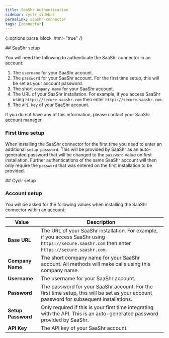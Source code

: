 ```yaml
---
title: SaaShr Authentication
sidebar: cyclr_sidebar
permalink: saashr-connector
tags: [connector]
---
```

{::options parse_block_html="true" /}
<section class="card">
<a name="saashr-setup"></a>


</section>
<section class="card">
## SaaShr setup

You will need the following to authenticate the SaaShr connector in an account:

1. The `username` for your SaaShr account.
2. The `password` for your SaaShr account. For the first time setup, this will be set as your account password.
3. The short `company name` for your SaaShr account.
4. The URL of your SaaShr installation. For example, if you access SaaShr using `https://secure.saashr.com` then enter `https://secure.saashr.com`.
5. The `API key` of your SaaShr account.

If you do not have any of this information, please contact your SaaShr account manager.

<a name="first-time-setup"></a>

### First time setup

When installing the SaaShr connector for the first time you need to enter an additional `setup password`. This will be provided by SaaShr as an auto-generated password that will be changed to the `password` value on first installation. Further authentications of the same SaaShr account will then only require the `password` that was entered on the first installation to be provided.

<a name="cyclr-setup"></a>


</section>
<section class="card">
## Cyclr setup

<a name="account-setup"></a>

### Account setup

You will be asked for the following values when installing the SaaShr connector within an account:

| Value              | Description                                                                                                                                      |
| ------------------ | ------------------------------------------------------------------------------------------------------------------------------------------------ |
| **Base URL**       | The URL of your SaaShr installation. For example, if you access SaaShr using `https://secure.saashr.com` then enter `https://secure.saashr.com`. |
| **Company Name**   | The short company name for your SaaShr account. All methods will make calls using this company name.                                             |
| **Username**       | The username for your SaaShr account.                                                                                                            |
| **Password**       | The password for your SaaShr account. For the first time setup, this will be set as your account password for subsequent installations.          |
| **Setup Password** | Only required if this is your first time integrating with the API. This is an auto-generated password provided by SaaShr.                        |
| **API Key**        | The API key of your SaaShr account.                                                                                                              |


</section>
